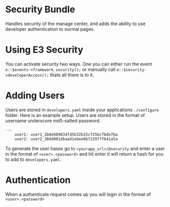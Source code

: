 Security Bundle
===============
Handles security of the manage center, and adds the ability to use developer authentication to normal pages.

Using E3 Security
=================
You can activate security two ways. One you can either run the event `e::$events->framework_security();` or manually call `e::$security->developerAccess();` thats all there is to it.

Adding Users
============
Users are stored in `developers.yaml` inside your applications `./configure` folder. Here is an example setup. Users are stored in the format of username underscore md5-salted password.

	---
		user1: user1_2b8d489834fd5b32b15cf25bcfbde7ba
		user2: user2_38dd901dbaad1ebee6b722977f641a5a

To generate the user hases go to `<yourapp_url>/@security` and enter a user in the format of `<user>.<password>` and hit enter it will return a hash for you to add to `developers.yaml`.

Authentication
==============
When a authenticate request comes up you will login in the format of `<user>.<password>`